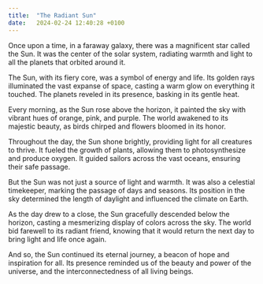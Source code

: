 ```yaml
---
title:  "The Radiant Sun"
date:   2024-02-24 12:40:28 +0100
---
```


Once upon a time, in a faraway galaxy, there was a magnificent star called the Sun. It was the center of the solar system, radiating warmth and light to all the planets that orbited around it.

The Sun, with its fiery core, was a symbol of energy and life. Its golden rays illuminated the vast expanse of space, casting a warm glow on everything it touched. The planets reveled in its presence, basking in its gentle heat.

Every morning, as the Sun rose above the horizon, it painted the sky with vibrant hues of orange, pink, and purple. The world awakened to its majestic beauty, as birds chirped and flowers bloomed in its honor.

Throughout the day, the Sun shone brightly, providing light for all creatures to thrive. It fueled the growth of plants, allowing them to photosynthesize and produce oxygen. It guided sailors across the vast oceans, ensuring their safe passage.

But the Sun was not just a source of light and warmth. It was also a celestial timekeeper, marking the passage of days and seasons. Its position in the sky determined the length of daylight and influenced the climate on Earth.

As the day drew to a close, the Sun gracefully descended below the horizon, casting a mesmerizing display of colors across the sky. The world bid farewell to its radiant friend, knowing that it would return the next day to bring light and life once again.

And so, the Sun continued its eternal journey, a beacon of hope and inspiration for all. Its presence reminded us of the beauty and power of the universe, and the interconnectedness of all living beings.
